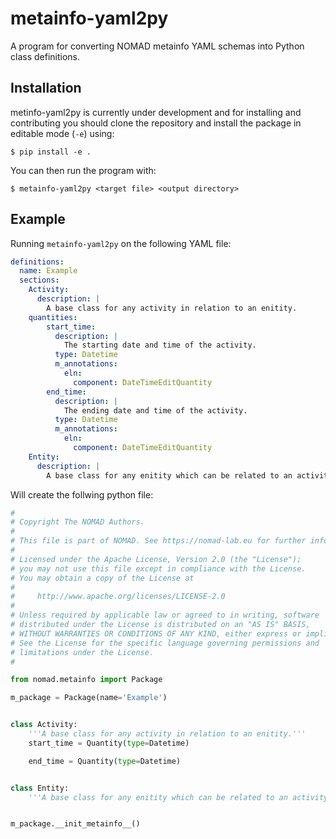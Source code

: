# metainfo-yaml2py
A program for converting NOMAD metainfo YAML schemas into Python class definitions.

## Installation
metinfo-yaml2py is currently under development and for installing and contributing you should clone the repository and install the package in editable mode (`-e`) using:
```
$ pip install -e .
```
You can then run the program with:
```
$ metainfo-yaml2py <target file> <output directory>
```

## Example
Running `metainfo-yaml2py` on the following YAML file:
```yaml
definitions:
  name: Example
  sections:
    Activity:
      description: |
        A base class for any activity in relation to an enitity.
    quantities:
        start_time:
          description: |
            The starting date and time of the activity.
          type: Datetime
          m_annotations:
            eln:
              component: DateTimeEditQuantity
        end_time:
          description: |
            The ending date and time of the activity.
          type: Datetime
          m_annotations:
            eln:
              component: DateTimeEditQuantity
    Entity:
      description: |
        A base class for any enitity which can be related to an activity.
```

Will create the follwing python file:
```python
#
# Copyright The NOMAD Authors.
#
# This file is part of NOMAD. See https://nomad-lab.eu for further info.
#
# Licensed under the Apache License, Version 2.0 (the "License");
# you may not use this file except in compliance with the License.
# You may obtain a copy of the License at
#
#     http://www.apache.org/licenses/LICENSE-2.0
#
# Unless required by applicable law or agreed to in writing, software
# distributed under the License is distributed on an "AS IS" BASIS,
# WITHOUT WARRANTIES OR CONDITIONS OF ANY KIND, either express or implied.
# See the License for the specific language governing permissions and
# limitations under the License.
#

from nomad.metainfo import Package

m_package = Package(name='Example')


class Activity:
    '''A base class for any activity in relation to an enitity.'''
    start_time = Quantity(type=Datetime)

    end_time = Quantity(type=Datetime)


class Entity:
    '''A base class for any enitity which can be related to an activity.'''


m_package.__init_metainfo__()
```
